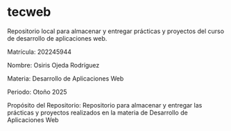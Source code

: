 # tecweb
Repositorio local para almacenar y entregar prácticas y proyectos del curso de desarrollo de aplicaciones web. 

Matrícula: 202245944

Nombre: Osiris Ojeda Rodríguez

Materia: Desarrollo de Aplicaciones Web

Periodo: Otoño 2025

Propósito del Repositorio: Repositorio para almacenar y entregar las prácticas y proyectos realizados en la materia de Desarrollo de Aplicaciones Web
